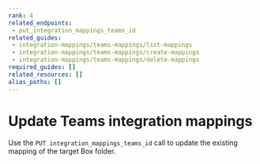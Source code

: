 ```yaml
---
rank: 4
related_endpoints:
 - put_integration_mappings_teams_id
related_guides:
 - integration-mappings/teams-mappings/list-mappings
 - integration-mappings/teams-mappings/create-mappings
 - integration-mappings/teams-mappings/delete-mappings
required_guides: []
related_resources: []
alias_paths: []
---
```

# Update Teams integration mappings

Use the `PUT integration_mappings_teams_id` call to update the
existing mapping of the target Box folder.

<Samples id='put_integration_mappings_teams_id' />